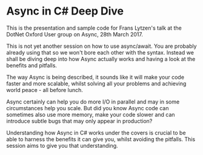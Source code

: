 # Async in C# Deep Dive

This is the presentation and sample code for Frans Lytzen's talk at the DotNet Oxford User group on Async, 28th March 2017.

This is not yet another session on how to use async/await. You are probably already using that so we won't bore each other with the syntax. Instead we shall be diving deep into how Async actually works and having a look at the benefits and pitfalls.

The way Async is being described, it sounds like it will make your code faster and more scalable, whilst solving all your problems and achieving world peace - all before lunch.  

Async certainly can help you do more I/O in parallel and may in some circumstances help you scale. But did you know Async code can sometimes also use more memory, make your code slower and can introduce subtle bugs that may only appear in production?   

Understanding how Async in C# works under the covers is crucial to be able to harness the benefits it can give you, whilst avoiding the pitfalls. This session aims to give you that understanding.


